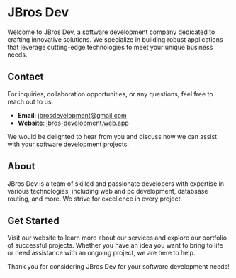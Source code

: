 # JBros Dev

Welcome to JBros Dev, a software development company dedicated to crafting innovative solutions. We specialize in building robust applications that leverage cutting-edge technologies to meet your unique business needs.

## Contact

For inquiries, collaboration opportunities, or any questions, feel free to reach out to us:

- **Email**: [jbrosdevelopment@gmail.com](mailto:jbrosdevelopment@gmail.com)
- **Website**: [jbros-development.web.app](https://jbros-development.web.app)

We would be delighted to hear from you and discuss how we can assist with your software development projects.

## About

JBros Dev is a team of skilled and passionate developers with expertise in various technologies, including web and pc development, databsase routing, and more. We strive for excellence in every project.

## Get Started

Visit our website to learn more about our services and explore our portfolio of successful projects. Whether you have an idea you want to bring to life or need assistance with an ongoing project, we are here to help.

Thank you for considering JBros Dev for your software development needs!
